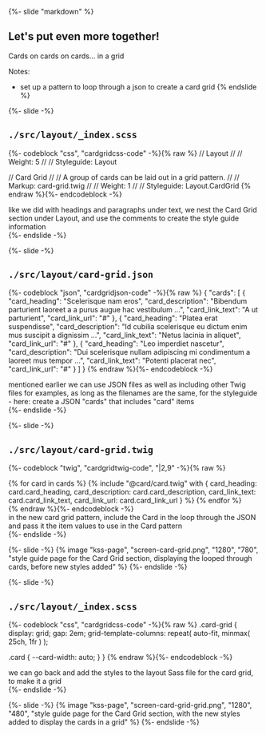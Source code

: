 {%- slide "markdown" %}
## Let's put even more together! <!-- .element: class="r-fit-text" -->

Cards on cards on cards... in a grid <!-- .element: class="center" -->

Notes:
- set up a pattern to loop through a json to create a card grid
{% endslide %}



{%- slide -%}
<h2><code>./src/layout/_index.scss</code></h2>

{%- codeblock "css", "cardgridcss-code" -%}{% raw %}
// Layout
//
// Weight: 5
//
// Styleguide: Layout

// Card Grid
//
// A group of cards can be laid out in a grid pattern.
//
// Markup: card-grid.twig
//
// Weight: 1
//
// Styleguide: Layout.CardGrid
{% endraw %}{%- endcodeblock -%}

<aside class="notes">
  like we did with headings and paragraphs under text, we nest the Card Grid section under Layout, and use the comments to create the style guide information
</aside>
{%- endslide -%}



{%- slide -%}
<h2><code>./src/layout/card-grid.json</code></h2>

{%- codeblock "json", "cardgridjson-code" -%}{% raw %}
{
  "cards": [
    {
      "card_heading": "Scelerisque nam eros",
      "card_description": "Bibendum parturient laoreet a a purus augue hac vestibulum ...",
      "card_link_text": "A ut parturient",
      "card_link_url": "#"
    },
    {
      "card_heading": "Platea erat suspendisse",
      "card_description": "Id cubilia scelerisque eu dictum enim mus suscipit a dignissim ...",
      "card_link_text": "Netus lacinia in aliquet",
      "card_link_url": "#"
    },
    {
      "card_heading": "Leo imperdiet nascetur",
      "card_description": "Dui scelerisque nullam adipiscing mi condimentum a laoreet mus tempor ...",
      "card_link_text": "Potenti placerat nec",
      "card_link_url": "#"
    }
  ]
}
{% endraw %}{%- endcodeblock -%}

<aside class="notes">
  mentioned earlier we can use JSON files as well as including other Twig files for examples, as long as the filenames are the same, for the styleguide - here: create a JSON "cards" that includes "card" items
</aside>
{%- endslide -%}



{%- slide -%}
<h2><code>./src/layout/card-grid.twig</code></h2>

{%- codeblock "twig", "cardgridtwig-code", "|2,9" -%}{% raw %}
<div class="card-grid">
  {% for card in cards %}
    {% include "@card/card.twig" with {
      card_heading: card.card_heading,
      card_description: card.card_description,
      card_link_text: card.card_link_text,
      card_link_url: card.card_link_url
    } %}
  {% endfor %}
</div>
{% endraw %}{%- endcodeblock -%}

<aside class="notes">
  in the new card grid pattern, include the Card in the loop through the JSON and pass it the item values to use in the Card pattern
</aside>
{%- endslide -%}



{%- slide -%}
  {% image "kss-page", "screen-card-grid.png", "1280", "780", "style guide page for the Card Grid section, displaying the looped through cards, before new styles added" %}
{%- endslide -%}




{%- slide -%}
<h2><code>./src/layout/_index.scss</code></h2>

{%- codeblock "css", "cardgridcss-code" -%}{% raw %}
.card-grid {
  display: grid;
  gap: 2em;
  grid-template-columns: repeat( auto-fit, minmax( 25ch, 1fr ) );

  .card {
    --card-width: auto;
  }
}
{% endraw %}{%- endcodeblock -%}

<aside class="notes">
  we can go back and add the styles to the layout Sass file for the card grid, to make it a grid
</aside>
{%- endslide -%}


{%- slide -%}
  {% image "kss-page", "screen-card-grid-grid.png", "1280", "480", "style guide page for the Card Grid section, with the new styles added to display the cards in a grid" %}
{%- endslide -%}
